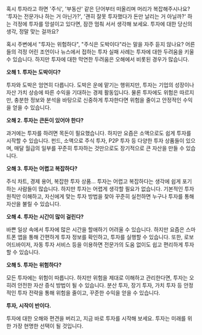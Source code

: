
혹시 투자라고 하면 '주식', '부동산' 같은 단어부터 떠올리며 머리가 복잡해주시나요? '투자는 전문가나 하는 거 아닌가?', '괜히 잘못 투자했다가 돈만 날리는 거 아닐까?' 하는 걱정에 투자를 망설이고 있다면, 잠깐 멈춰 서서 생각해 보세요. 투자에 대한 당신의 생각, 정말 맞는 걸까요?

혹시 주변에서 "투자는 위험하다", "주식은 도박이다"라는 말을 자주 듣지 않나요? 어른들의 걱정 어린 조언이나 뉴스에서 접하는 투자 실패 사례는 투자에 대한 두려움을 키울 수 있습니다. 하지만 투자에 대한 막연한 두려움은 오해에서 비롯된 경우가 많습니다.

**오해 1. 투자는 도박이다?**

투자와 도박은 엄연히 다릅니다. 도박은 운에 맡기는 행위지만, 투자는 기업의 성장이나 자산 가치 상승에 따른 수익을 기대하는 경제 활동입니다. 물론 투자에도 위험은 따르지만, 충분한 정보와 분석을 바탕으로 신중하게 투자한다면 위험을 줄이고 안정적인 수익을 얻을 수 있습니다.

**오해 2. 투자는 큰돈이 있어야 한다?**

과거에는 투자를 하려면 목돈이 필요했습니다. 하지만 요즘은 소액으로도 쉽게 투자를 시작할 수 있습니다. 펀드, 소액으로  주식 투자, P2P 투자 등 다양한 투자 상품들이 있으며, 매달 월급의 일부를 꾸준히 투자하는 것만으로도 장기적으로 큰 자산을 만들 수 있습니다.

**오해 3. 투자는 어렵고 복잡하다?**

주식 차트, 경제 용어, 복잡한 투자 상품... 투자는 어렵고 복잡하다는 생각에 쉽게 포기하는 사람들이 많습니다. 하지만 투자는 어렵게 생각할 필요가 없습니다. 기본적인 투자 원칙만 이해하고, 자신에게 맞는 투자 방법을 찾아 꾸준히 실천하면 누구나 투자를 통해 자산을 불릴 수 있습니다.

**오해 4. 투자는 시간이 많이 걸린다?**

바쁜 일상 속에서 투자에 많은 시간을 할애하기 어려울 수 있습니다. 하지만 요즘은 스마트폰 앱을 통해 간편하게 투자 정보를 확인하고, 투자를 실행할 수 있습니다. 또한, 로보 어드바이저, 자동 투자 서비스 등을 이용하면 전문가의 도움 없이도 쉽고 편리하게 투자할 수 있습니다.

**오해 5. 투자는 위험하다?**

모든 투자에는 위험이 따릅니다. 하지만 위험을 제대로 이해하고 관리한다면, 투자는 오히려 안전한 자산 증식 방법이 될 수 있습니다. 분산 투자, 장기 투자, 가치 투자 등 안정적인 투자 전략을 통해 위험을 줄이고, 꾸준한 수익을 얻을 수 있습니다.

**투자, 시작이 반이다.**

투자에 대한 오해와 편견을 버리고, 지금 바로 투자를 시작해 보세요. 투자는 미래를 위한 가장 현명한 선택이 될 것입니다.